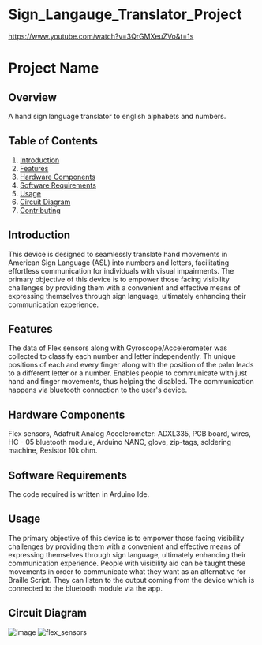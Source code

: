 # Sign_Langauge_Translator_Project
https://www.youtube.com/watch?v=3QrGMXeuZVo&t=1s

# Project Name

## Overview

A hand sign language translator to english alphabets and numbers.

## Table of Contents

1. [Introduction](#introduction)
2. [Features](#features)
3. [Hardware Components](#hardware-components)
4. [Software Requirements](#software-requirements)
5. [Usage](#usage)
6. [Circuit Diagram](#circuit-diagram)
7. [Contributing](#contributing)

## Introduction

This device is designed to seamlessly translate hand movements in American Sign Language (ASL) into numbers and letters, facilitating effortless communication for individuals with visual impairments. 
The primary objective of this device is to empower those facing visibility challenges by providing them with a convenient and effective means of expressing themselves through sign language, ultimately enhancing their communication experience.

## Features

The data of Flex sensors along with Gyroscope/Accelerometer was collected to classify each number and letter independently. 
Th unique positions of each and every finger along with the position of the palm leads to a different letter or a number.
Enables people to communicate with just hand and finger movements, thus helping the disabled.
The communication happens via bluetooth connection to the user's device.

## Hardware Components

Flex sensors, Adafruit Analog Accelerometer: ADXL335, PCB board, wires, HC - 05 bluetooth module, Arduino NANO, glove, zip-tags, soldering machine, Resistor 10k ohm.

## Software Requirements

The code required is written in Arduino Ide.

## Usage

The primary objective of this device is to empower those facing visibility challenges by providing them with a convenient and effective means of expressing themselves through sign language, ultimately enhancing their communication experience. People with visibility aid can be taught these movements in order to communicate what they want as an alternative for Braille Script. They can listen to the output coming from the device which is connected to the bluetooth module via the app.

## Circuit Diagram

![image](https://github.com/MVedant21/Sign_Langauge_Translator_Project/assets/116884701/613d7c9e-571e-49ea-b99f-ce9bf48a1ed3)
![flex_sensors](https://github.com/MVedant21/Sign_Langauge_Translator_Project/assets/116884701/5c24b544-f79b-4db7-a44e-7619ffe7e686)



